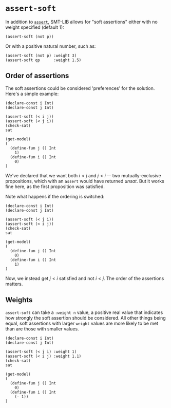 # `assert-soft`
In addition to [`assert`](/03%20assert.md), SMT-LIB allows for "soft assertions" either with no weight specified (default 1):

```
(assert-soft (not p))
```

Or with a positive natural number, such as:

```
(assert-soft (not p) :weight 3)
(assert-soft qp      :weight 1.5)
```

## Order of assertions
The soft assertions could be considered 'preferences' for the solution. Here's a simple example:

```
(declare-const i Int)
(declare-const j Int)

(assert-soft (< i j))
(assert-soft (< j i))
(check-sat)
sat

(get-model)
(
  (define-fun j () Int
    1)
  (define-fun i () Int
    0)
)
```

We've declared that we want both $i<j$ and $j<i$ -- two mutually-exclusive propositions, which with an `assert` would have returned _unsat_. But it works fine here, as the first proposition was satisfied.

Note what happens if the ordering is switched:

```
(declare-const i Int)
(declare-const j Int)

(assert-soft (< j i))
(assert-soft (< i j))
(check-sat)
sat

(get-model)
(
  (define-fun j () Int
    0)
  (define-fun i () Int
    1)
)
```

Now, we instead get $j<i$ satisfied and not $i<j$. The order of the assertions matters.

## Weights
`assert-soft` can take a `:weight n` value, a positive real value that indicates how strongly the soft assertion should be considered. All other things being equal, soft assertions with larger `weight` values are more likely to be met than are those with smaller values.

```
(declare-const i Int)
(declare-const j Int)

(assert-soft (< j i) :weight 1)
(assert-soft (< i j) :weight 1.1)
(check-sat)
sat

(get-model)
(
  (define-fun j () Int
    0)
  (define-fun i () Int
    (- 1))
)
```